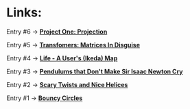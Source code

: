 # Links:

Entry #6 -> [**Project One: Projection**](/ent_6/project.html)

Entry #5 -> [**Transfomers: Matrices In Disguise**](/ent_5/cycloids.html)

Entry #4 -> [**Life - A User's (Ikeda) Map**](/ent_4/ikeda.html)

Entry #3 -> [**Pendulums that Don't Make Sir Isaac Newton Cry**](/ent_3/pendulums.html)

Entry #2 -> [**Scary Twists and Nice Helices**](/ent_2/sinehelix.html)

Entry #1 -> [**Bouncy Circles**](/ent_1/bouncy-circles.html)



